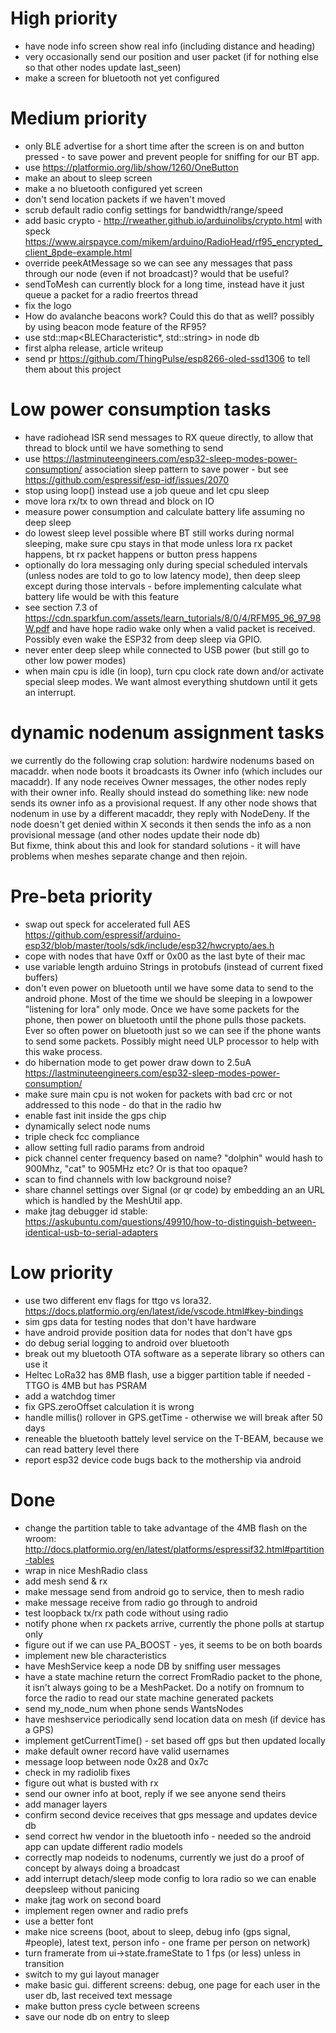 # High priority

* have node info screen show real info (including distance and heading)
* very occasionally send our position and user packet (if for nothing else so that other nodes update last_seen)
* make a screen for bluetooth not yet configured

# Medium priority

* only BLE advertise for a short time after the screen is on and button pressed - to save power and prevent people for sniffing for our BT app.
* use https://platformio.org/lib/show/1260/OneButton
* make an about to sleep screen
* make a no bluetooth configured yet screen
* don't send location packets if we haven't moved
* scrub default radio config settings for bandwidth/range/speed
* add basic crypto - http://rweather.github.io/arduinolibs/crypto.html with speck https://www.airspayce.com/mikem/arduino/RadioHead/rf95_encrypted_client_8pde-example.html
* override peekAtMessage so we can see any messages that pass through our node (even if not broadcast)?  would that be useful?
* sendToMesh can currently block for a long time, instead have it just queue a packet for a radio freertos thread
* fix the logo
* How do avalanche beacons work?  Could this do that as well?  possibly by using beacon mode feature of the RF95?
* use std::map<BLECharacteristic*, std::string> in node db
* first alpha release, article writeup
* send pr https://github.com/ThingPulse/esp8266-oled-ssd1306 to tell them about this project

# Low power consumption tasks

* have radiohead ISR send messages to RX queue directly, to allow that thread to block until we have something to send
* use https://lastminuteengineers.com/esp32-sleep-modes-power-consumption/ association sleep pattern to save power - but see https://github.com/espressif/esp-idf/issues/2070 
* stop using loop() instead use a job queue and let cpu sleep
* move lora rx/tx to own thread and block on IO
* measure power consumption and calculate battery life assuming no deep sleep
* do lowest sleep level possible where BT still works during normal sleeping, make sure cpu stays in that mode unless lora rx packet happens, bt rx packet happens or button press happens
* optionally do lora messaging only during special scheduled intervals (unless nodes are told to go to low latency mode), then deep sleep except during those intervals - before implementing calculate what battery life would be with  this feature
* see section 7.3 of https://cdn.sparkfun.com/assets/learn_tutorials/8/0/4/RFM95_96_97_98W.pdf and have hope radio wake only when a valid packet is received.  Possibly even wake the ESP32 from deep sleep via GPIO.
* never enter deep sleep while connected to USB power (but still go to other low power modes)
* when main cpu is idle (in loop), turn cpu clock rate down and/or activate special sleep modes.  We want almost everything shutdown until it gets an interrupt.

# dynamic nodenum assignment tasks

we currently do the following crap solution:
hardwire nodenums based on macaddr.  when node boots it broadcasts its Owner info (which includes our macaddr).  If any node receives Owner messages, the other nodes reply with their owner info.
Really should instead do something like: new node sends its owner info as a provisional request.  If any other node shows that nodenum in use by a different macaddr, they reply with NodeDeny.
If the node doesn't get denied within X seconds it then sends the info as a non provisional message (and other nodes update their node db)  
But fixme, think about this and look for standard solutions - it will have problems when meshes separate change and then rejoin.

# Pre-beta priority

* swap out speck for accelerated full AES https://github.com/espressif/arduino-esp32/blob/master/tools/sdk/include/esp32/hwcrypto/aes.h
* cope with nodes that have 0xff or 0x00 as the last byte of their mac
* use variable length arduino Strings in protobufs (instead of current fixed buffers)
* don't even power on bluetooth until we have some data to send to the android phone.  Most of the time we should be sleeping in a lowpower "listening for lora" only mode.  Once we have some packets for the phone, then power on bluetooth
until the phone pulls those packets.  Ever so often power on bluetooth just so we can see if the phone wants to send some packets.  Possibly might need ULP processor to help with this wake process.
* do hibernation mode to get power draw down to 2.5uA https://lastminuteengineers.com/esp32-sleep-modes-power-consumption/ 
* make sure main cpu is not woken for packets with bad crc or not addressed to this node - do that in the radio hw
* enable fast init inside the gps chip
* dynamically select node nums
* triple check fcc compliance
* allow setting full radio params from android
* pick channel center frequency based on name? "dolphin" would hash to 900Mhz, "cat" to 905MHz etc?  Or is that too opaque?
* scan to find channels with low background noise?
* share channel settings over Signal (or qr code) by embedding an an URL which is handled by the MeshUtil app.
* make jtag debugger id stable: https://askubuntu.com/questions/49910/how-to-distinguish-between-identical-usb-to-serial-adapters

# Low priority

* use two different env flags for ttgo vs lora32. https://docs.platformio.org/en/latest/ide/vscode.html#key-bindings
* sim gps data for testing nodes that don't have hardware
* have android provide position data for nodes that don't have gps
* do debug serial logging to android over bluetooth
* break out my bluetooth OTA software as a seperate library so others can use it
* Heltec LoRa32 has 8MB flash, use a bigger partition table if needed - TTGO is 4MB but has PSRAM
* add a watchdog timer
* fix GPS.zeroOffset calculation it is wrong
* handle millis() rollover in GPS.getTime - otherwise we will break after 50 days
* reneable the bluetooth battely level service on the T-BEAM, because we can read battery level there
* report esp32 device code bugs back to the mothership via android

# Done

* change the partition table to take advantage of the 4MB flash on the wroom: http://docs.platformio.org/en/latest/platforms/espressif32.html#partition-tables
* wrap in nice MeshRadio class
* add mesh send & rx
* make message send from android go to service, then to mesh radio
* make message receive from radio go through to android
* test loopback tx/rx path code without using radio
* notify phone when rx packets arrive, currently the phone polls at startup only
* figure out if we can use PA_BOOST - yes, it seems to be on both boards
* implement new ble characteristics
* have MeshService keep a node DB by sniffing user messages
* have a state machine return the correct FromRadio packet to the phone, it isn't always going to be a MeshPacket.  Do a notify on fromnum to force the radio to read our state machine generated packets
* send my_node_num when phone sends WantsNodes
* have meshservice periodically send location data on mesh (if device has a GPS)
* implement getCurrentTime() - set based off gps but then updated locally
* make default owner record have valid usernames
* message loop between node 0x28 and 0x7c
* check in my radiolib fixes
* figure out what is busted with rx
* send our owner info at boot, reply if we see anyone send theirs
* add manager layers
* confirm second device receives that gps message and updates device db
* send correct hw vendor in the bluetooth info - needed so the android app can update different radio models
* correctly map nodeids to nodenums, currently we just do a proof of concept by always doing a broadcast
* add interrupt detach/sleep mode config to lora radio so we can enable deepsleep without panicing
* make jtag work on second board
* implement regen owner and radio prefs
* use a better font
* make nice screens (boot, about to sleep, debug info (gps signal, #people), latest text, person info - one frame per person on network)
* turn framerate from ui->state.frameState to 1 fps (or less) unless in transition
* switch to my gui layout manager
* make basic gui. different screens: debug, one page for each user in the user db, last received text message
* make button press cycle between screens
* save our node db on entry to sleep